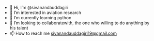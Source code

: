 - 👋 Hi, I’m @sivanandauddagiri
- 👀 I’m interested in aviation  research
- 🌱 I’m currently learning python
- 💞️ I’m looking to collaboratewith, the one who willing to do anything by his talent
- 📫 How to reach me sivanandauddagiri19@gmail.com 

<!---
sivanandauddagiri/sivanandauddagiri is a ✨ special ✨ repository because its `README.md` (this file) appears on your GitHub profile.
You can click the Preview link to take a look at your changes.
--->
